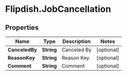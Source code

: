 # Flipdish.JobCancellation

## Properties

Name | Type | Description | Notes
------------ | ------------- | ------------- | -------------
**CanceledBy** | **String** | Canceled By | [optional] 
**ReasonKey** | **String** | Reason Key | [optional] 
**Comment** | **String** | Comment | [optional] 


